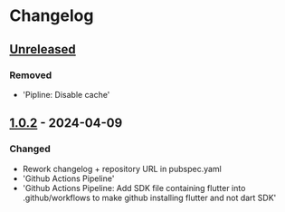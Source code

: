 # Changelog

## [Unreleased]

### Removed

- 'Pipline: Disable cache'

## [1.0.2] - 2024-04-09

### Changed

- Rework changelog + repository URL in pubspec.yaml
- 'Github Actions Pipeline'
- 'Github Actions Pipeline: Add SDK file containing flutter into .github/workflows to make github installing flutter and not dart SDK'

[Unreleased]: https://github.com/inlavigo/gg_time_controller/compare/1.0.2...HEAD
[1.0.2]: https://github.com/inlavigo/gg_time_controller/tag/%tag
